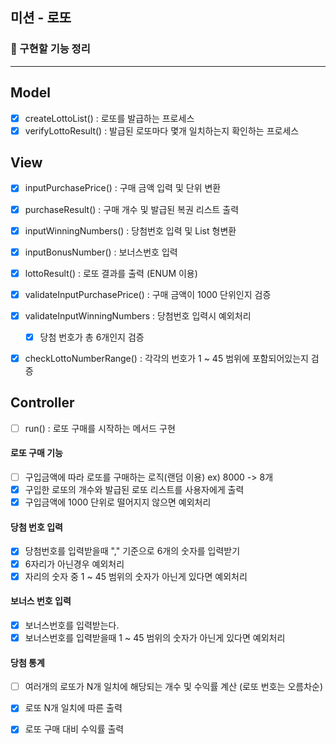 ## 미션 - 로또

### 🚀 구현할 기능 정리

---
## Model
- [x] createLottoList() : 로또를 발급하는 프로세스
- [x] verifyLottoResult() : 발급된 로또마다 몇개 일치하는지 확인하는 프로세스 

## View
- [x] inputPurchasePrice() : 구매 금액 입력 및 단위 변환
- [x] purchaseResult() : 구매 개수 및 발급된 복권 리스트 출력
- [x] inputWinningNumbers() : 당첨번호 입력 및 List 형변환
- [x] inputBonusNumber() : 보너스번호 입력
- [x] lottoResult() : 로또 결과를 출력 (ENUM 이용)


- [x] validateInputPurchasePrice() : 구매 금액이 1000 단위인지 검증
- [x] validateInputWinningNumbers : 당첨번호 입력시 예외처리
  - [x] 당첨 번호가 총 6개인지 검증
- [x] checkLottoNumberRange() : 각각의 번호가 1 ~ 45 범위에 포함되어있는지 검증

## Controller
- [ ] run() : 로또 구매를 시작하는 메서드 구현 

#### 로또 구매 기능
  - [ ] 구입금액에 따라 로또를 구매하는 로직(랜덤 이용) ex) 8000 ->  8개
  - [x] 구입한 로또의 개수와 발급된 로또 리스트를 사용자에게 출력
  - [x] 구입금액에 1000 단위로 떨어지지 않으면 예외처리
#### 당첨 번호 입력
  - [x] 당첨번호를 입력받을때 "," 기준으로 6개의 숫자를 입력받기
  - [x] 6자리가 아닌경우 예외처리
  - [x] 자리의 숫자 중 1 ~ 45 범위의 숫자가 아닌게 있다면 예외처리
#### 보너스 번호 입력
  - [x] 보너스번호를 입력받는다.
  - [x] 보너스번호를 입력받을때 1 ~ 45 범위의 숫자가 아닌게 있다면 예외처리
#### 당첨 통계
  - [ ] 여러개의 로또가 N개 일치에 해당되는 개수 및 수익률 계산 (로또 번호는 오름차순)
  - [x] 로또 N개 일치에 따른 출력
  - [x] 로또 구매 대비 수익률 출력 

